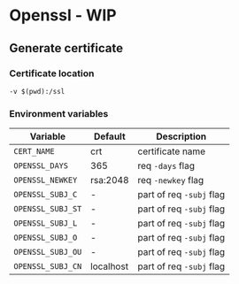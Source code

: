 # Openssl - WIP

## Generate certificate

### Certificate location

```
-v $(pwd):/ssl
```

### Environment variables

Variable          | Default   | Description
----------------- | --------- | ------------------------
`CERT_NAME`       | crt       | certificate name
`OPENSSL_DAYS`    | 365       | req `-days` flag
`OPENSSL_NEWKEY`  | rsa:2048  | req `-newkey` flag
`OPENSSL_SUBJ_C`  | -         | part of req `-subj` flag
`OPENSSL_SUBJ_ST` | -         | part of req `-subj` flag
`OPENSSL_SUBJ_L`  | -         | part of req `-subj` flag
`OPENSSL_SUBJ_O`  | -         | part of req `-subj` flag
`OPENSSL_SUBJ_OU` | -         | part of req `-subj` flag
`OPENSSL_SUBJ_CN` | localhost | part of req `-subj` flag
